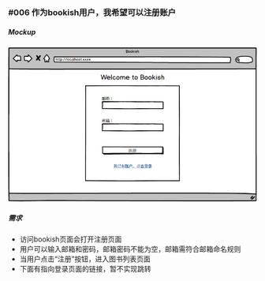 ### #006 作为bookish用户，我希望可以注册账户

##### Mockup
![注册](images/Register.png "注册")

##### 需求
- 访问bookish页面会打开注册页面
- 用户可以输入邮箱和密码，邮箱密码不能为空，邮箱需符合邮箱命名规则
- 当用户点击“注册”按钮，进入图书列表页面
- 下面有指向登录页面的链接，暂不实现跳转
